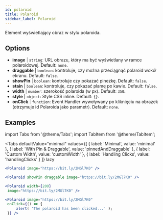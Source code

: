 ```yaml
---
id: polaroid
title: Polaroid
sidebar_label: Polaroid
---
```


Element wyświetlający obraz w stylu polaroida.

## Options

* __image__ | `string`: URL obrazu, który ma być wyświetlany w ramce polaroidowej. Default: `none`.
* __draggable__ | `boolean`: kontroluje, czy można przeciągnąć polaroid wokół ekranu. Default: `false`.
* __showPin__ | `boolean`: kontroluje czy pokazać pinezkę. Default: `false`.
* __stain__ | `boolean`: kontroluje, czy pokazać plamę po kawie. Default: `false`.
* __width__ | `number`: szerokość polaroida (w px). Default: `350`.
* __style__ | `object`: Style CSS inline. Default: `{}`.
* __onClick__ | `function`: Event Handler wywoływany po kliknięciu na obrazek (otrzymuje id Polaroida jako parametr). Default: `none`.


## Examples

import Tabs from '@theme/Tabs';
import TabItem from '@theme/TabItem';

<Tabs
    defaultValue="minimal"
    values={[
        { label: 'Minimal', value: 'minimal' },
        { label: 'With Pin & Draggable', value: 'pinnedAndDraggable' },
        { label: 'Custom Width', value: 'customWidth' },
        { label: 'Handling Clicks', value: 'handlingClicks' }
    ]}
    lazy
>

<TabItem value="minimal">

```jsx live
<Polaroid image="https://bit.ly/2MGl7K0" />
```

</TabItem>

<TabItem value="pinnedAndDraggable">

```jsx live
<Polaroid showPin draggable image="https://bit.ly/2MGl7K0" />
```

</TabItem>

<TabItem value="customWidth">

```jsx live
<Polaroid width={200}
 image="https://bit.ly/2MGl7K0" />
```

</TabItem>

<TabItem value="handlingClicks">

```jsx live
<Polaroid image="https://bit.ly/2MGl7K0" 
 onClick={() => {
     alert( 'The polaroid has been clicked...' );
 }} />
```

</TabItem>

</Tabs>
